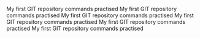 My first GIT repository commands practised 
My first GIT repository commands practised 
My first GIT repository commands practised 
My first GIT repository commands practised 
My first GIT repository commands practised 
My first GIT repository commands practised 